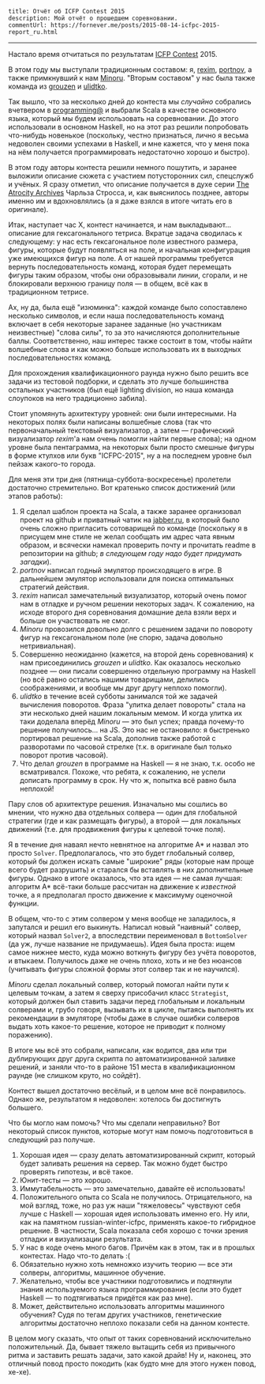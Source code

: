     title: Отчёт об ICFP Contest 2015
    description: Мой отчёт о прошедшем соревновании.
    commentUrl: https://fornever.me/posts/2015-08-14-icfpc-2015-report_ru.html
---

Настало время отчитаться по результатам [ICFP Contest][icfp-contest] 2015.

В этом году мы выступали традиционным составом: я, [rexim][], [portnov][], а
также примкнувший к нам [Minoru][minoru]. "Вторым составом" у нас была также
команда из [grouzen][] и [ulidtko][].

Так вышло, что за несколько дней до контеста мы _случайно_ собрались вчетвером в
[programming@][programming] и выбрали Scala в качестве основного языка, который
мы будем использовать на соревновании. До этого использовали в основном Haskell,
но на этот раз решили попробовать что-нибудь новенькое (поскольку, честно
признаться, лично я весьма недоволен своими успехами в Haskell, и мне кажется,
что у меня пока на нём получается программировать недостаточно хорошо и быстро).

В этом году авторы контеста решили немного пошутить, и заранее выложили описание
сюжета с участием потусторонних сил, спецслужб и учёных. Я сразу отметил, что
описание получается в духе серии [The Atrocity Archives][atrocity-archives]
Чарльза Стросса, и, как выяснилось позднее, авторы именно им и вдохновлялись (а
я даже взялся в итоге читать его в оригинале).

Итак, наступает час X, контест начинается, и нам выкладывают... описание для
гексагонального тетриса. Вкратце задача сводилась к следующему: у нас есть
гексагональное поле известного размера, фигуры, которые будут появляться на
поле, и начальная конфигурация уже имеющихся фигур на поле. А от нашей программы
требуется вернуть последовательность команд, которая будет перемещать фигуры
таким образом, чтобы они образовывали линии, сгорали, и не блокировали верхнюю
границу поля — в общем, всё как в традиционном тетрисе.

Ах, ну да, была ещё "изюминка": каждой команде было сопоставлено несколько
символов, и если наша последовательность команд включает в себя некоторые
заранее заданные (но участникам неизвестные) "слова силы", то за это начисляются
дополнительные баллы. Соответственно, наш интерес также состоит в том, чтобы
найти волшебные слова и как можно больше использовать их в выходных
последовательностях команд.

Для прохождения квалификационного раунда нужно было решить все задачи из
тестовой подборки, и сделать это лучше большинства остальных участников (был ещё
lighting division, но наша команда слоупоков на него традиционно забила).

Стоит упомянуть архитектуру уровней: они были интересными. На некоторых полях
были написаны волшебные слова (так что первоначальный текстовый визуализатор, а
затем — графический визуализатор _rexim_'а нам очень помогли найти первые
слова); на одном уровне была пентаграмма, на некоторых были просто смешные
фигуры в форме ктулхов или букв "ICFPC-2015", ну а на последнем уровне был
пейзаж какого-то города.

Для меня эти три дня (пятница-суббота-воскресенье) пролетели достаточно
стремительно. Вот кратенько список достижений (или этапов работы):

1.  Я сделал шаблон проекта на Scala, а также заранее организовал проект на
    github и приватный чатик на [jabber.ru][], в который было очень сложно
    пригласить сотоварищей по команде (поскольку я в присущем мне стиле не
    желал сообщать им адрес чата явным образом, и всячески намекал проверить
    почту и прочитать readme в репозитории на github; _в следующем году надо
    будет придумать загадки_).
2.  _portnov_ написал годный эмулятор происходящего в игре. В дальнейшем
    эмулятор использовали для поиска оптимальных стратегий действия.
3.  _rexim_ написал замечательный визуализатор, который очень помог нам в
    отладке и ручном решении некоторых задач. К сожалению, на исходе второго дня
    соревнования домашние дела взяли верх и больше он участвовать не смог.
4.  _Minoru_ провозился довольно долго с решением задачи по повороту фигур на
    гексагональном поле (не спорю, задача довольно нетривиальная).
5.  Совершенно неожиданно (кажется, на второй день соревнования) к нам
    присоединились _grouzen_ и _ulidtko_. Как оказалось несколько позднее —
    они писали совершенно отдельную программу на Haskell (но всё равно остались
    нашими товарищами, делились соображениями, и вообще мы друг другу неплохо
    помогли).
6.  _ulidtko_ в течение всей субботы занимался той же задачей вычисления
    поворотов. Фраза "улитка делает повороты" стала на эти несколько дней нашим
    локальным мемом. И когда улитка их таки доделала вперёд _Minoru_ — это был
    успех; правда почему-то решение получилось... на JS. Это нас не остановило:
    я быстренько портировал решение на Scala, дополнив также работой с
    разворотами по часовой стрелке (т.к. в оригинале был только поворот против
    часовой).
7.  Что делал _grouzen_ в программе на Haskell — я не знаю, т.к. особо не
    всматривался. Похоже, что ребята, к сожалению, не успели дописать программу
    в срок. Ну что ж, попытка всё равно была неплохой!

Пару слов об архитектуре решения. Изначально мы сошлись во мнении, что нужно два
отдельных солвера — один для глобальной стратегии (где и как размещать фигуры),
а второй — для локальных движений (т.е. для продвижения фигуры к целевой точке
поля).

Я в течение дня наваял нечто невнятное на алгоритме A* и назвал это просто
`Solver`. Предполагалось, что это будет глобальный солвер, который бы должен
искать самые "широкие" ряды (которые нам проще всего будет разрушить) и старался
бы вставлять в них дополнительные фигуры. Однако в итоге оказалось, что эта
идея — не самая лучшая: алгоритм A* всё-таки больше рассчитан на движение к
_известной_ точке, а я предполагал просто движение к максимуму оценочной
функции.

В общем, что-то с этим солвером у меня вообще не заладилось, я
запутался и решил его выкинуть. Написал новый "наивный" солвер, который назвал
`Solver2`, а впоследствии переименовал в `BottomSolver` (да уж, лучше название
не придумаешь). Идея была проста: ищем самое нижнее место, куда можно воткнуть
фигуру без учёта поворотов, и втыкаем. Получилось даже не очень плохо, хоть и
не без нюансов (учитывать фигуры сложной формы этот солвер так и не научился).

_Minoru_ сделал локальный солвер, который помогал найти пути к целевым точкам,
а затем я сверху присобачил класс `Strategist`, который должен был ставить
задачи перед глобальным и локальным солверами и, грубо говоря, вызывать их в
цикле, пытаясь выполнять их рекомендации в эмуляторе (чтобы даже в случае
ошибки солверов выдать хоть какое-то решение, которое не приводит к полному
поражению).

В итоге мы всё это собрали, написали, как водится, два или три дублирующих друг
друга скрипта по автоматизированной заливке решений, и заняли что-то в районе
151 места в квалификационном раунде (не слишком круто, но сойдёт).

Контест вышел достаточно весёлый, и в целом мне всё понравилось. Однако же,
результатом я недоволен: хотелось бы достигнуть большего.

Что бы могло нам помочь? Что мы сделали неправильно? Вот некоторый список
пунктов, которые могут нам помочь подготовиться в следующий раз получше.

1.  Хорошая идея — сразу делать автоматизированный скрипт, который будет
    заливать решения на сервер. Так можно будет быстро проверять гипотезы, и всё
    такое.
2.  Юнит-тесты — это хорошо.
3.  Иммутабельность — это замечательно, давайте её использовать!
4.  Положительного опыта со Scala не получилось. Отрицательного, на мой взгляд,
    тоже, но раз уж наши "тяжеловесы" чувствуют себя лучше с Haskell — хорошая
    идея использовать именно его. Ну или, как на памятном russian-winter-icfpc,
    применять какое-то гибридное решение. В частности, Scala показала себя
    хорошо с точки зрения отладки и визуализации результата.
5.  У нас в коде очень много багов. Причём как в этом, так и в прошлых
    контестах. Надо что-то делать :(
6.  Обязательно нужно хоть немножко изучить теорию — все эти солверы,
    алгоритмы, машинное обучение.
7.  Желательно, чтобы все участники подготовились и подтянули знания
    используемого языка программирования (если это будет Haskell — то
    подтягиваться придётся как раз мне).
8.  Может, действительно использовать алгоритмы машинного обучения? Судя по
    тегам других участников, генетические алгоритмы достаточно неплохо показали
    себя на данном контесте.

В целом могу сказать, что опыт от таких соревнований исключительно
положительный. Да, бывает тяжело вытащить себя из привычного ритма и заставить
решать задачи, зато какой драйв! Ну и, наконец, это отличный повод просто
покодить (как будто мне для этого нужен повод, хе-хе).

[atrocity-archives]: https://en.wikipedia.org/wiki/The_Atrocity_Archives
[grouzen]: https://github.com/grouzen
[icfp-contest]: https://ru.wikipedia.org/wiki/ICFP_Programming_Contest
[jabber.ru]: http://www.jabber.ru
[minoru]: https://github.com/Minoru
[portnov]: https://github.com/portnov
[programming]: xmpp:programming@conference.jabber.ru?join
[rexim]: https://github.com/rexim
[ulidtko]: https://github.com/ulidtko
